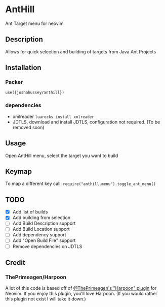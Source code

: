 # AntHill
Ant Target menu for neovim

## Description
Allows for quick selection and building of targets from Java Ant Projects

## Installation
### Packer
`use({joshahussey/anthill})`

### dependencies
- xmlreader `luarocks install xmlreader`
- JDTLS, download and install JDTLS, configuration not required. (To be removed soon)

## Usage
Open AntHill menu, select the target you want to build

## Keymap
To map a different key call:
`require("anthill.menu").toggle_ant_menu()`

## TODO
- [x] Add list of builds
- [x] Add building from selection
- [ ] Add Build Description support
- [ ] Add Build Location support
- [ ] Add dependency support
- [ ] Add "Open Build File" support
- [ ] Remove dependencies on JDTLS

## Credit
### ThePrimeagen/Harpoon
A lot of this code is based off of [@ThePrimeagen's "Harpoon" plugin](https://github.com/ThePrimeagen/Harpoon) for Neovim.
If you enjoy this plugin, you'll love Harpoon. (If you would rather this plugin not exist I will take it down.)






